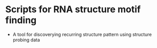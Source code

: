 # Scripts for RNA structure motif finding
- A tool for discoverying recurring structure pattern using structure probing data

